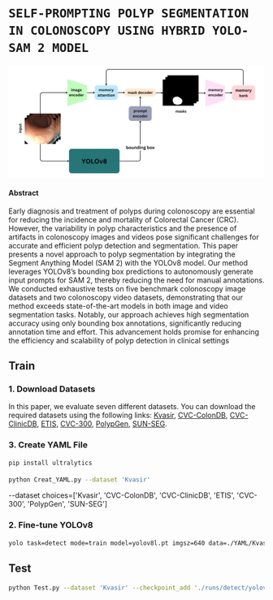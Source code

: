 # `SELF-PROMPTING POLYP SEGMENTATION IN COLONOSCOPY USING HYBRID YOLO-SAM 2 MODEL`

<p align="center">
    <img src="imgs/Model.png"/> <br />
</p>



#### Abstract
Early diagnosis and treatment of polyps during colonoscopy are essential for reducing the incidence and mortality of Colorectal Cancer (CRC). However, the variability in polyp characteristics and the presence of artifacts in colonoscopy images and videos pose significant challenges for accurate and efficient polyp detection and segmentation. This paper presents a novel approach to polyp segmentation by integrating the Segment Anything Model (SAM 2) with the YOLOv8 model. Our method leverages YOLOv8’s bounding box predictions to autonomously generate input prompts for SAM 2, thereby reducing the need for manual annotations. We conducted exhaustive tests on five benchmark colonoscopy image datasets and two colonoscopy video datasets, demonstrating that our method exceeds state-of-the-art models in both image and video segmentation tasks. Notably, our approach achieves high segmentation accuracy using only bounding box annotations, significantly reducing annotation time and effort. This advancement holds promise for enhancing the efficiency and scalability of polyp detection in clinical settings


## Train
### 1. Download Datasets
In this paper, we evaluate seven different datasets. You can download the required datasets using the following links: [Kvasir](https://www.kaggle.com/datasets/debeshjha1/kvasirseg), [CVC-ColonDB](https://www.kaggle.com/datasets/nourabentaher/cvc-colondb), [CVC-ClinicDB](https://www.kaggle.com/datasets/balraj98/cvcclinicdb), [ETIS](https://www.kaggle.com/datasets/nguyenvoquocduong/etis-laribpolypdb), [CVC-300](https://www.kaggle.com/datasets/nourabentaher/cvc-300), [PolypGen](https://drive.google.com/file/d/1wBgGO9c9aeb211GhaSmOA0lSgFpfBeXN/view?usp=drive_link), [SUN-SEG](https://github.com/GewelsJI/VPS/blob/main/docs/DATA_PREPARATION.md#step-1-request-and-download). 



### 3. Create YAML File

```bash
pip install ultralytics

python Creat_YAML.py --dataset 'Kvasir'
```
--dataset choices=['Kvasir', 'CVC-ColonDB', 'CVC-ClinicDB', 'ETIS', 'CVC-300', 'PolypGen', 'SUN-SEG']

### 2. Fine-tune YOLOv8

```bash
yolo task=detect mode=train model=yolov8l.pt imgsz=640 data=./YAML/Kvasir.yaml epochs=50 batch=0.90 name=Kvasir 
```

## Test

```bash
python Test.py --dataset 'Kvasir' --checkpoint_add './runs/detect/yolov8l/weights/best.pt'
```


